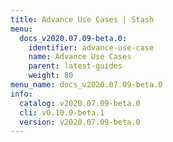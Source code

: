 ```yaml
---
title: Advance Use Cases | Stash
menu:
  docs_v2020.07.09-beta.0:
    identifier: advance-use-case
    name: Advance Use Cases
    parent: latest-guides
    weight: 80
menu_name: docs_v2020.07.09-beta.0
info:
  catalog: v2020.07.09-beta.0
  cli: v0.10.0-beta.1
  version: v2020.07.09-beta.0
---
```


